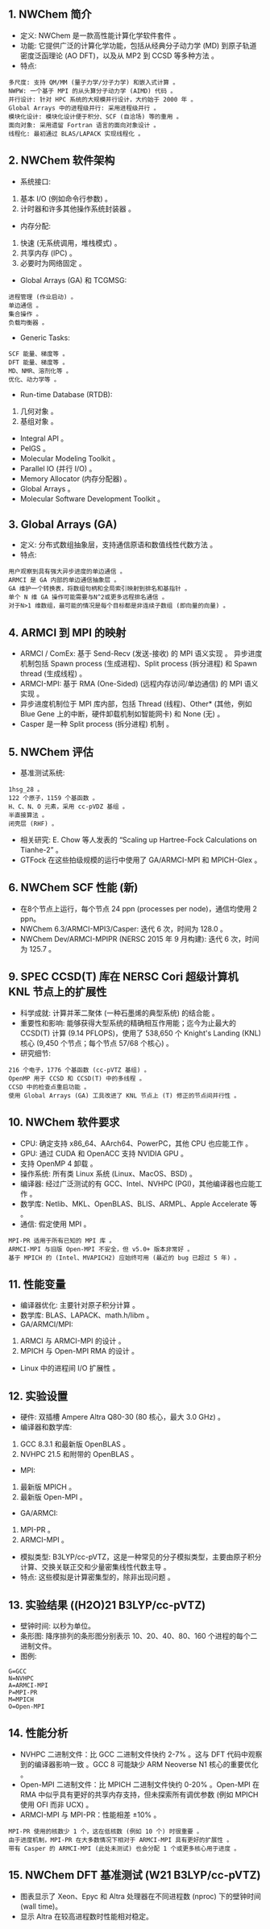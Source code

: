 ## 1. NWChem 简介 
- 定义: NWChem 是一款高性能计算化学软件套件 。
- 功能: 它提供广泛的计算化学功能，包括从经典分子动力学 (MD) 到原子轨道密度泛函理论 (AO DFT)，以及从 MP2 到 CCSD 等多种方法 。
- 特点:
```
多尺度: 支持 QM/MM (量子力学/分子力学) 和嵌入式计算 。
NWPW: 一个基于 MPI 的从头算分子动力学 (AIMD) 代码 。
并行设计: 针对 HPC 系统的大规模并行设计，大约始于 2000 年 。
Global Arrays 中的进程级并行: 采用进程级并行 。
模块化设计: 模块化设计便于积分、SCF (自洽场) 等的重用 。
面向对象: 采用遗留 Fortran 语言的面向对象设计 。
线程化: 最初通过 BLAS/LAPACK 实现线程化 。
```
## 2. NWChem 软件架构 
- 系统接口:
1. 基本 I/O (例如命令行参数) 。
2. 计时器和许多其他操作系统封装器 。
- 内存分配:
1. 快速 (无系统调用，堆栈模式) 。
2. 共享内存 (IPC) 。
3. 必要时为网络固定 。
- Global Arrays (GA) 和 TCGMSG:
```
进程管理 (作业启动) 。
单边通信 。
集合操作 。
负载均衡器 。
```
- Generic Tasks:
```
SCF 能量、梯度等 。
DFT 能量、梯度等 。
MD、NMR、溶剂化等 。
优化、动力学等 。
```
- Run-time Database (RTDB):
1. 几何对象 。
2. 基组对象 。
- Integral API 。
- PeIGS 。
- Molecular Modeling Toolkit 。
- Parallel IO (并行 I/O) 。
- Memory Allocator (内存分配器) 。
- Global Arrays 。
- Molecular Software Development Toolkit 。
## 3. Global Arrays (GA) 
- 定义: 分布式数组抽象层，支持通信原语和数值线性代数方法 。
- 特点:
```
用户观察到具有强大异步进度的单边通信 。
ARMCI 是 GA 内部的单边通信抽象层 。
GA 维护一个转换表，将数组句柄和全局索引映射到排名和基指针 。
单个 N 维 GA 操作可能需要与N^2或更多远程排名通信 。
对于N>1 维数组，最可能的情况是每个目标都是非连续子数组 (即向量的向量) 。
```
## 4. ARMCI 到 MPI 的映射 
- ARMCI / ComEx: 基于 Send-Recv (发送-接收) 的 MPI 语义实现 。
异步进度机制包括 Spawn process (生成进程)、Split process (拆分进程) 和 Spawn thread (生成线程) 。
- ARMCI-MPI: 基于 RMA (One-Sided) (远程内存访问/单边通信) 的 MPI 语义实现 。
- 异步进度机制位于 MPI 库内部，包括 Thread (线程)、Other* (其他，例如 Blue Gene 上的中断，硬件卸载机制如智能网卡) 和 None (无) 。
- Casper 是一种 Split process (拆分进程) 机制 。
## 5. NWChem 评估 
- 基准测试系统: 
```
1hsg_28 。
122 个原子，1159 个基函数 。
H、C、N、O 元素，采用 cc-pVDZ 基组 。
半直接算法 。
闭壳层 (RHF) 。
```
- 相关研究: E. Chow 等人发表的 “Scaling up Hartree-Fock Calculations on Tianhe-2” 。
- GTFock 在这些拍级规模的运行中使用了 GA/ARMCI-MPI 和 MPICH-Glex 。
## 6. NWChem SCF 性能 (新) 
- 在8个节点上运行，每个节点 24 ppn (processes per node)，通信均使用 2 ppn。
- NWChem 6.3/ARMCI-MPI3/Casper: 迭代 6 次，时间为 128.0 。
- NWChem Dev/ARMCI-MPIPR (NERSC 2015 年 9 月构建): 迭代 6 次，时间为 125.7 。
## 9. SPEC CCSD(T) 库在 NERSC Cori 超级计算机 KNL 节点上的扩展性 
- 科学成就: 计算并苯二聚体 (一种石墨烯的典型系统) 的结合能 。
- 重要性和影响: 能够获得大型系统的精确相互作用能；迄今为止最大的 CCSD(T) 计算 (9.14 PFLOPS)，使用了 538,650 个 Knight's Landing (KNL) 核心 (9,450 个节点；每个节点 57/68 个核心) 。
- 研究细节:
```
216 个电子，1776 个基函数 (cc-pVTZ 基组) 。
OpenMP 用于 CCSD 和 CCSD(T) 中的多线程 。
CCSD 中的检查点重启功能 。
使用 Global Arrays (GA) 工具改进了 KNL 节点上 (T) 修正的节点间并行性 。
```
## 10. NWChem 软件要求 
- CPU: 确定支持 x86_64、AArch64、PowerPC，其他 CPU 也应能工作 。
- GPU: 通过 CUDA 和 OpenACC 支持 NVIDIA GPU 。
- 支持 OpenMP 4 卸载 。
- 操作系统: 所有类 Linux 系统 (Linux、MacOS、BSD) 。
- 编译器: 经过广泛测试的有 GCC、Intel、NVHPC (PGI)，其他编译器也应能工作 。
- 数学库: Netlib、MKL、OpenBLAS、BLIS、ARMPL、Apple Accelerate 等 。
- 通信: 假定使用 MPI 。
```
MPI-PR 适用于所有已知的 MPI 库 。
ARMCI-MPI 与旧版 Open-MPI 不安全，但 v5.0+ 版本非常好 。
基于 MPICH 的 (Intel、MVAPICH2) 应始终可用 (最近的 bug 已超过 5 年) 。
```
## 11. 性能变量 
- 编译器优化: 主要针对原子积分计算 。
- 数学库: BLAS、LAPACK、math.h/libm 。
- GA/ARMCI/MPI:
1. ARMCI 与 ARMCI-MPI 的设计 。
2. MPICH 与 Open-MPI RMA 的设计 。
- Linux 中的进程间 I/O 扩展性 。
## 12. 实验设置 
- 硬件: 双插槽 Ampere Altra Q80-30 (80 核心，最大 3.0 GHz) 。
- 编译器和数学库:
1. GCC 8.3.1 和最新版 OpenBLAS 。
2. NVHPC 21.5 和附带的 OpenBLAS 。
- MPI:
1. 最新版 MPICH 。
2. 最新版 Open-MPI 。
- GA/ARMCI:
1. MPI-PR 。
2. ARMCI-MPI 。
- 模拟类型: B3LYP/cc-pVTZ，这是一种常见的分子模拟类型，主要由原子积分计算、交换关联正交和少量密集线性代数主导 。
- 特点: 这些模拟是计算密集型的，除非出现问题 。
## 13. 实验结果 ((H2O)21 B3LYP/cc-pVTZ) 
- 壁钟时间: 以秒为单位。
- 条形图: 降序排列的条形图分别表示 10、20、40、80、160 个进程的每个二进制文件。
- 图例:
```
G=GCC 
N=NVHPC 
A=ARMCI-MPI 
P=MPI-PR 
M=MPICH 
O=Open-MPI 
```
## 14. 性能分析 
- NVHPC 二进制文件：比 GCC 二进制文件快约 2-7% 。这与 DFT 代码中观察到的编译器影响一致 。GCC 8 可能缺少 ARM Neoverse N1 核心的重要优化 。
- Open-MPI 二进制文件：比 MPICH 二进制文件快约 0-20% 。Open-MPI 在 RMA 中似乎具有更好的共享内存支持，但未探索所有调优参数 (例如 MPICH 使用 OFI 而非 UCX) 。
- ARMCI-MPI 与 MPI-PR：性能相差 ±10% 。
```
MPI-PR 使用的核数少 1 个，这在低核数 (例如 10 个) 时很重要 。
由于进度机制，MPI-PR 在大多数情况下相对于 ARMCI-MPI 具有更好的扩展性 。
带有 Casper 的 ARMCI-MPI (此处未测试) 也会分配 1 个或更多核心用于进度 。
```
## 15. NWChem DFT 基准测试 (W21 B3LYP/cc-pVTZ) 
- 图表显示了 Xeon、Epyc 和 Altra 处理器在不同进程数 (nproc) 下的壁钟时间 (wall time)。
- 显示 Altra 在较高进程数时性能相对稳定。